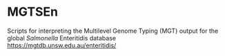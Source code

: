 # MGTSEn 
Scripts for interpreting the Multilevel Genome Typing (MGT) output for the global _Salmonella_ Enteritidis database https://mgtdb.unsw.edu.au/enteritidis/
